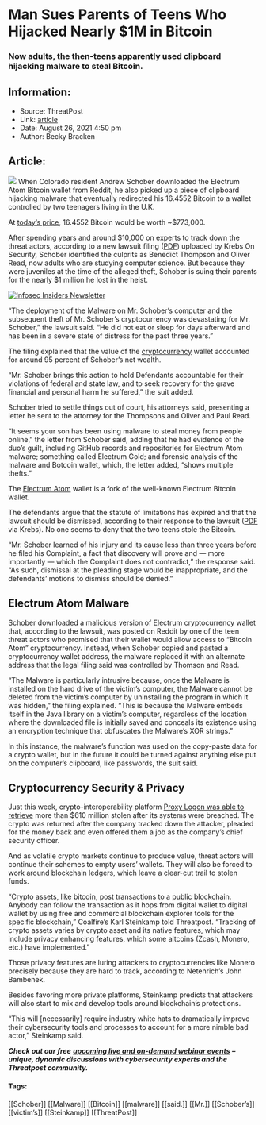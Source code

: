 # Man Sues Parents of Teens Who Hijacked Nearly $1M in Bitcoin
### Now adults, the then-teens apparently used clipboard hijacking malware to steal Bitcoin. 

## Information:
+ Source: ThreatPost
+ Link: [article](https://kasperskycontenthub.com/threatpost-global/?p=168964)
+ Date: August 26, 2021  4:50 pm
+ Author: Becky Bracken


## Article:
![](https://media.threatpost.com/wp-content/uploads/sites/103/2015/05/07004129/cyber-thief-e1630010631313.jpg)
When Colorado resident Andrew Schober downloaded the Electrum Atom Bitcoin wallet from Reddit, he also picked up a piece of clipboard hijacking malware that eventually redirected his 16.4552 Bitcoin to a wallet controlled by two teenagers living in the U.K.


At [today’s price](https://www.coindesk.com/calculator), 16.4552 Bitcoin would be worth ~$773,000.


After spending years and around $10,000 on experts to track down the threat actors, according to a new lawsuit filing ([PDF](https://krebsonsecurity.com/wp-content/uploads/2021/08/schobervthompson.pdf)) uploaded by Krebs On Security, Schober identified the culprits as Benedict Thompson and Oliver Read, now adults who are studying computer science. But because they were juveniles at the time of the alleged theft, Schober is suing their parents for the nearly $1 million he lost in the heist.  

[![Infosec Insiders Newsletter](https://media.threatpost.com/wp-content/uploads/sites/103/2021/07/10165815/infosec_insiders_in_article_promo.png)](https://threatpost.com/infosec-insider-subscription-page/?utm_source=ART&utm_medium=ART&utm_campaign=InfosecInsiders_Newsletter_Promo/)


“The deployment of the Malware on Mr. Schober’s computer and the subsequent theft of Mr. Schober’s cryptocurrency was devastating for Mr. Schober,” the lawsuit said. “He did not eat or sleep for days afterward and has been in a severe state of distress for the past three years.”


The filing explained that the value of the [cryptocurrency](https://threatpost.com/bogus-cryptomining-apps-google-play/168785/) wallet accounted for around 95 percent of Schober’s net wealth.


“Mr. Schober brings this action to hold Defendants accountable for their violations of federal and state law, and to seek recovery for the grave financial and personal harm he suffered,” the suit added.


Schober tried to settle things out of court, his attorneys said, presenting a letter he sent to the attorney for the Thompsons and Oliver and Paul Read.


“It seems your son has been using malware to steal money from people online,” the letter from Schober said, adding that he had evidence of the duo’s guilt, including GitHub records and repositories for Electrum Atom malware; something called Electrum Gold; and forensic analysis of the malware and Botcoin wallet, which, the letter added, “shows multiple thefts.”


The [Electrum Atom](https://medium.com/@bitcoinatom/bitcoin-atom-announces-electrum-atom-wallet-release-d8da5efe70e7) wallet is a fork of the well-known Electrum Bitcoin wallet.


The defendants argue that the statute of limitations has expired and that the lawsuit should be dismissed, according to their response to the lawsuit ([PDF](https://krebsonsecurity.com/wp-content/uploads/2021/08/SchoberResponse.pdf) via Krebs). No one seems to deny that the two teens stole the Bitcoin.


“Mr. Schober learned of his injury and its cause less than three years before he filed his Complaint, a fact that discovery will prove and — more importantly — which the Complaint does not contradict,” the response said. “As such, dismissal at the pleading stage would be inappropriate, and the defendants’ motions to dismiss should be denied.”


Electrum Atom Malware
---------------------


Schober downloaded a malicious version of Electrum cryptocurrency wallet that, according to the lawsuit, was posted on Reddit by one of the teen threat actors who promised that their wallet would allow access to “Bitcoin Atom” cryptocurrency. Instead, when Schober copied and pasted a cryptocurrency wallet address, the malware replaced it with an alternate address that the legal filing said was controlled by Thomson and Read.


“The Malware is particularly intrusive because, once the Malware is installed on the hard drive of the victim’s computer, the Malware cannot be deleted from the victim’s computer by uninstalling the program in which it was hidden,” the filing explained. “This is because the Malware embeds itself in the Java library on a victim’s computer, regardless of the location where the downloaded file is initially saved and conceals its existence using an encryption technique that obfuscates the Malware’s XOR strings.”


In this instance, the malware’s function was used on the copy-paste data for a crypto wallet, but in the future it could be turned against anything else put on the computer’s clipboard, like passwords, the suit said.


Cryptocurrency Security & Privacy
---------------------------------


Just this week, crypto-interoperability platform [Proxy Logon was able to retrieve](https://threatpost.com/poly-network-recoups-610m-stolen-from-defi-platform/168906/) more than $610 million stolen after its systems were breached. The crypto was returned after the company tracked down the attacker, pleaded for the money back and even offered them a job as the company’s chief security officer.


And as volatile crypto markets continue to produce value, threat actors will continue their schemes to empty users’ wallets. They will also be forced to work around blockchain ledgers, which leave a clear-cut trail to stolen funds.


“Crypto assets, like bitcoin, post transactions to a public blockchain. Anybody can follow the transaction as it hops from digital wallet to digital wallet by using free and commercial blockchain explorer tools for the specific blockchain,” Coalfire’s Karl Steinkamp told Threatpost. “Tracking of crypto assets varies by crypto asset and its native features, which may include privacy enhancing features, which some altcoins (Zcash, Monero, etc.) have implemented.”


Those privacy features are luring attackers to cryptocurrencies like Monero precisely because they are hard to track, according to Netenrich’s John Bambenek.


Besides favoring more private platforms, Steinkamp predicts that attackers will also start to mix and develop tools around blockchain’s protections.


“This will [necessarily] require industry white hats to dramatically improve their cybersecurity tools and processes to account for a more nimble bad actor,” Steinkamp said.


***Check out our free*** [***upcoming live and on-demand webinar events***](https://threatpost.com/category/webinars/) ***– unique, dynamic discussions with cybersecurity experts and the Threatpost community.***




#### Tags:
[[Schober]] [[Malware]] [[Bitcoin]] [[malware]] [[said.]] [[Mr.]] [[Schober’s]] [[victim’s]] [[Steinkamp]] [[ThreatPost]]
